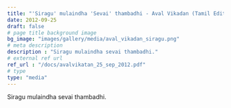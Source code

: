 ```yaml
---
title: "'Siragu' mulaindha 'Sevai' thambadhi - Aval Vikadan (Tamil Edition)"
date: 2012-09-25
draft: false
# page title background image
bg_image: "images/gallery/media/aval_vikadan_siragu.png"
# meta description
description : "Siragu mulaindha sevai thambadhi."
# external ref url
ref_url : "/docs/avalvikatan_25_sep_2012.pdf"
# type
type: "media"
---
```


Siragu mulaindha sevai thambadhi.
